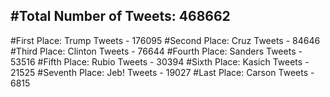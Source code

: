 #Total Number of Tweets: 468662 
---
#First Place: Trump Tweets - 176095
#Second Place: Cruz Tweets - 84646
#Third Place: Clinton Tweets - 76644
#Fourth Place: Sanders Tweets - 53516
#Fifth Place: Rubio Tweets - 30394
#Sixth Place: Kasich Tweets - 21525
#Seventh Place: Jeb! Tweets - 19027
#Last Place: Carson Tweets - 6815
